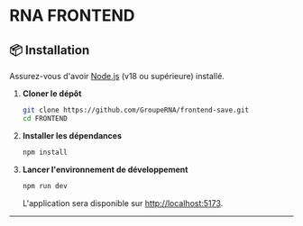 # **RNA FRONTEND**  

## **📦 Installation**  

Assurez-vous d'avoir [Node.js](https://nodejs.org/) (v18 ou supérieure) installé.  

1. **Cloner le dépôt**  
   ```sh
   git clone https://github.com/GroupeRNA/frontend-save.git
   cd FRONTEND
   ```

2. **Installer les dépendances**  
   ```sh
   npm install
   ```

3. **Lancer l'environnement de développement**  
   ```sh
   npm run dev
   ```
   L'application sera disponible sur [http://localhost:5173](http://localhost:5173).  

---
